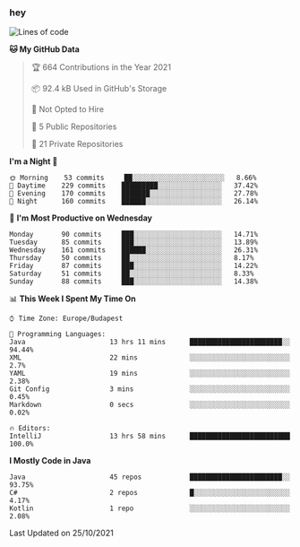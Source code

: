### hey

<!--START_SECTION:waka-->
![Lines of code](https://img.shields.io/badge/From%20Hello%20World%20I%27ve%20Written-462788%20lines%20of%20code-blue)

**🐱 My GitHub Data** 

> 🏆 664 Contributions in the Year 2021
 > 
> 📦 92.4 kB Used in GitHub's Storage 
 > 
> 🚫 Not Opted to Hire
 > 
> 📜 5 Public Repositories 
 > 
> 🔑 21 Private Repositories  
 > 
**I'm a Night 🦉** 

```text
🌞 Morning    53 commits     ██░░░░░░░░░░░░░░░░░░░░░░░   8.66% 
🌆 Daytime    229 commits    █████████░░░░░░░░░░░░░░░░   37.42% 
🌃 Evening    170 commits    ███████░░░░░░░░░░░░░░░░░░   27.78% 
🌙 Night      160 commits    ██████░░░░░░░░░░░░░░░░░░░   26.14%

```
📅 **I'm Most Productive on Wednesday** 

```text
Monday       90 commits     ███░░░░░░░░░░░░░░░░░░░░░░   14.71% 
Tuesday      85 commits     ███░░░░░░░░░░░░░░░░░░░░░░   13.89% 
Wednesday    161 commits    ██████░░░░░░░░░░░░░░░░░░░   26.31% 
Thursday     50 commits     ██░░░░░░░░░░░░░░░░░░░░░░░   8.17% 
Friday       87 commits     ███░░░░░░░░░░░░░░░░░░░░░░   14.22% 
Saturday     51 commits     ██░░░░░░░░░░░░░░░░░░░░░░░   8.33% 
Sunday       88 commits     ███░░░░░░░░░░░░░░░░░░░░░░   14.38%

```


📊 **This Week I Spent My Time On** 

```text
⌚︎ Time Zone: Europe/Budapest

💬 Programming Languages: 
Java                     13 hrs 11 mins      ███████████████████████░░   94.44% 
XML                      22 mins             ░░░░░░░░░░░░░░░░░░░░░░░░░   2.7% 
YAML                     19 mins             ░░░░░░░░░░░░░░░░░░░░░░░░░   2.38% 
Git Config               3 mins              ░░░░░░░░░░░░░░░░░░░░░░░░░   0.45% 
Markdown                 0 secs              ░░░░░░░░░░░░░░░░░░░░░░░░░   0.02%

🔥 Editors: 
IntelliJ                 13 hrs 58 mins      █████████████████████████   100.0%

```

**I Mostly Code in Java** 

```text
Java                     45 repos            ███████████████████████░░   93.75% 
C#                       2 repos             █░░░░░░░░░░░░░░░░░░░░░░░░   4.17% 
Kotlin                   1 repo              ░░░░░░░░░░░░░░░░░░░░░░░░░   2.08%

```



 Last Updated on 25/10/2021
<!--END_SECTION:waka-->
